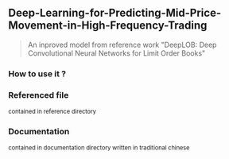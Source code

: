 ## Deep-Learning-for-Predicting-Mid-Price-Movement-in-High-Frequency-Trading
>An inproved model from reference work "DeepLOB: Deep Convolutional Neural Networks for Limit Order Books" 

### How to use it ?
<sub>

</sub>


### Referenced file
<sub>
contained in reference directory
</sub>

### Documentation
<sub>
contained in documentation directory written in traditional chinese
</sub>
